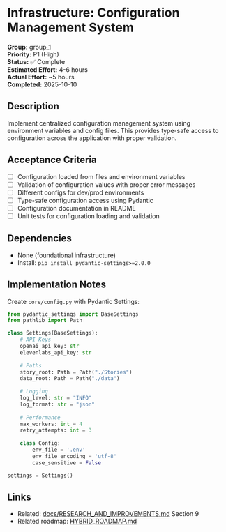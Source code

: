# Infrastructure: Configuration Management System

**Group:** group_1  
**Priority:** P1 (High)  
**Status:** ✅ Complete  
**Estimated Effort:** 4-6 hours  
**Actual Effort:** ~5 hours  
**Completed:** 2025-10-10  

## Description

Implement centralized configuration management system using environment variables and config files. This provides type-safe access to configuration across the application with proper validation.

## Acceptance Criteria

- [ ] Configuration loaded from files and environment variables
- [ ] Validation of configuration values with proper error messages
- [ ] Different configs for dev/prod environments
- [ ] Type-safe configuration access using Pydantic
- [ ] Configuration documentation in README
- [ ] Unit tests for configuration loading and validation

## Dependencies

- None (foundational infrastructure)
- Install: `pip install pydantic-settings>=2.0.0`

## Implementation Notes

Create `core/config.py` with Pydantic Settings:

```python
from pydantic_settings import BaseSettings
from pathlib import Path

class Settings(BaseSettings):
    # API Keys
    openai_api_key: str
    elevenlabs_api_key: str
    
    # Paths
    story_root: Path = Path("./Stories")
    data_root: Path = Path("./data")
    
    # Logging
    log_level: str = "INFO"
    log_format: str = "json"
    
    # Performance
    max_workers: int = 4
    retry_attempts: int = 3
    
    class Config:
        env_file = '.env'
        env_file_encoding = 'utf-8'
        case_sensitive = False

settings = Settings()
```

## Links

- Related: [docs/RESEARCH_AND_IMPROVEMENTS.md](../../../docs/RESEARCH_AND_IMPROVEMENTS.md) Section 9
- Related roadmap: [HYBRID_ROADMAP.md](../../../docs/roadmaps/HYBRID_ROADMAP.md)
